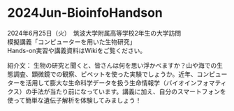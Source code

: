 # 2024Jun-BioinfoHandson
2024年6月25日（火）　筑波大学附属高等学校2年生の大学訪問  
模擬講義「コンピューターを用いた生物研究」  
Hands-on実習や講義資料はWikiをご覧ください。  

紹介文：
生物の研究と聞くと、皆さんは何を思い浮かべますか？山や海での生態調査、顕微鏡での観察、ピペットを使った実験でしょうか。近年、コンピューターを活用して膨大な生命科学データを扱う生命情報学（バイオインフォマティクス）の手法が当たり前になっています。講義に加え、自分のスマートフォンを使って簡単な遺伝子解析を体験してみましょう！
